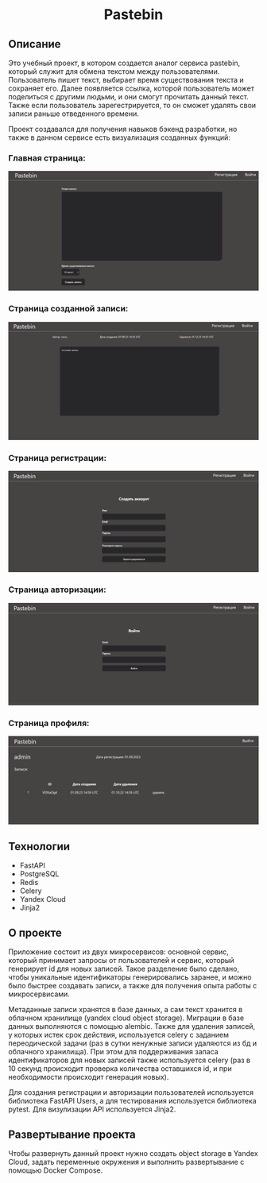 <h1 style="text-align: center">Pastebin</h1>
<h2>Описание</h2>
<p>Это учебный проект, в котором создается аналог сервиса pastebin, который служит для обмена текстом между
пользователями. Пользователь пишет текст, выбирает время существования текста и сохраняет его. Далее появляется ссылка,
которой пользователь может поделиться с другими людьми, и они смогут прочитать данный текст. Также если пользователь
зарегестрируется, то он сможет удалять свои записи раньше отведенного времени.</p>
<p>Проект создавался для получения навыков бэкенд разработки, но также в данном сервисе есть визуализация 
созданных функций:</p>
<h3>Главная страница:</h3>
<img src="readme_assets/main.png" alt="главная страница">
<h3>Страница созданной записи:</h3>
<img src="readme_assets/paste.png" alt="страница записи">
<h3>Страница регистрации:</h3>
<img src="readme_assets/register.png" alt="страница регистрации">
<h3>Страница авторизации:</h3>
<img src="readme_assets/login.png" alt="страница авторизации">
<h3>Страница профиля:</h3>
<img src="readme_assets/profile.png" alt="страница профиля">
<h2>Технологии</h2>
<ul>
<li>FastAPI</li>
<li>PostgreSQL</li>
<li>Redis</li>
<li>Celery</li>
<li>Yandex Cloud</li>
<li>Jinja2</li>
</ul>
<h2>О проекте</h2>
<p>Приложение состоит из двух микросервисов: основной сервис, который принимает запросы от пользователей и сервис,
который генерирует id для новых записей. Такое разделение было сделано, чтобы уникальные идентификаторы генерировались
заранее, и можно было быстрее создавать записи, а также для получения опыта работы с микросервисами.</p>

<p>Метаданные записи хранятся в базе данных, а сам текст хранится в облачном хранилище (yandex cloud object storage).
Миграции в базе данных выполняются с помощью alembic. Также для удаления записей, у которых истек срок действия,
используется celery с заданием переодической задачи (раз в сутки ненужные записи удаляются из бд и облачного хранилища).
При этом для поддерживания запаса идентификаторов для новых записей также используется celery (раз в 10 секунд происходит
проверка количества оставшихся id, и при необходимости происходит генерация новых).
</p>

<p>Для создания регистрации и авторизации пользователей используется библиотека FastAPI Users, а для тестирования
используется библиотека pytest. Для визулизации API используется Jinja2.</p>

<h2>Развертывание проекта</h2>
<p>Чтобы развернуть данный проект нужно создать object storage в Yandex Cloud, задать переменные окружения
и выполнить развертывание с помощью Docker Compose.</p>


